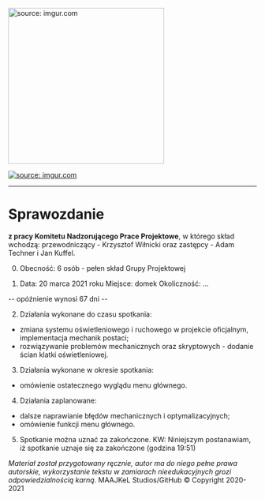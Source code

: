 <a href="https://imgur.com/cGlquD1"><img src="https://i.imgur.com/cGlquD1.png" alt="source: imgur.com" width="316" height="316"></a>

<a href="https://imgur.com/dFrfoUk"><img src="https://i.imgur.com/dFrfoUkm.png" title="source: imgur.com" /></a>

- - - 

# Sprawozdanie

**z pracy Komitetu Nadzorującego Prace Projektowe**, w którego skład wchodzą: przewodniczący - Krzysztof Wiłnicki oraz zastępcy - Adam Techner i Jan Kuffel.

0. Obecność: 6 osób - pełen skład Grupy Projektowej

1. Data: 20 marca 2021 roku
Miejsce: domek
Okoliczność: ...

-- opóźnienie wynosi 67 dni --

2. Działania wykonane do czasu spotkania:
 - zmiana systemu oświetleniowego i ruchowego w projekcie oficjalnym, implementacja mechanik postaci;
 - rozwiązywanie problemów mechanicznych oraz skryptowych - dodanie ścian klatki oświetleniowej.
 
3. Działania wykonane w okresie spotkania:
 - omówienie ostatecznego wyglądu menu głównego.
 
4. Działania zaplanowane:
 - dalsze naprawianie błędów mechanicznych i optymalizacyjnych;
 - omówienie funkcji menu głównego.
 
5. Spotkanie można uznać za zakończone.
KW: Niniejszym postanawiam, iż spotkanie uznaje się za zakończone (godzina 19:51)

*Materiał został przygotowany ręcznie, autor ma do niego pełne prawa autorskie, wykorzystanie tekstu w zamiarach nieedukacyjnych grozi odpowiedzialnością karną.*
 MAAJKeL Studios/GitHub © Copyright 2020-2021